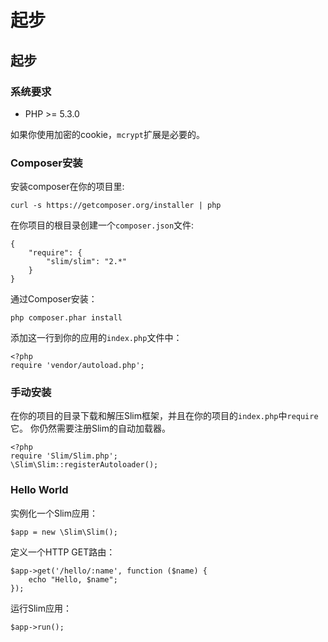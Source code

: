 # 起步

## 起步

### 系统要求
* PHP >= 5.3.0

如果你使用加密的cookie，`mcrypt`扩展是必要的。

### Composer安装
安装composer在你的项目里:
```
curl -s https://getcomposer.org/installer | php
```

在你项目的根目录创建一个`composer.json`文件:
```
{
    "require": {
        "slim/slim": "2.*"
    }
}
```

通过Composer安装：
```
php composer.phar install
```

添加这一行到你的应用的`index.php`文件中：
```
<?php
require 'vendor/autoload.php';
```

### 手动安装
在你的项目的目录下载和解压Slim框架，并且在你的项目的`index.php`中`require`它。
你仍然需要注册Slim的自动加载器。
```
<?php
require 'Slim/Slim.php';
\Slim\Slim::registerAutoloader();
```

### Hello World
实例化一个Slim应用：
```
$app = new \Slim\Slim();
```

定义一个HTTP GET路由：
```
$app->get('/hello/:name', function ($name) {
    echo "Hello, $name";
});
```

运行Slim应用：
```
$app->run();
```
